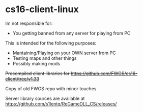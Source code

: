 # cs16-client-linux

Im not responsible for:
- You getting banned from any server for playing from PC

This is intended for the following purposes:
- Mantaining/Playing on your OWN server from PC
- Testing maps and other things
- Possibly making mods

~~Precompiled client libraries for https://github.com/FWGS/cs16-client/tree/v1.33~~

Copy of old FWGS repo with minor touches 


Server library sources are available at https://github.com/s1lentq/ReGameDLL_CS/releases/

